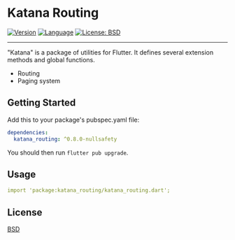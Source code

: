 # Katana Routing

[![Version](https://img.shields.io/badge/version-0.8.0-blue.svg)](https://mathru.net)
[![Language](https://img.shields.io/badge/language-dart-blue.svg)](https://dart.dev/)
[![License: BSD](https://img.shields.io/badge/license-BSD-purple.svg)](https://opensource.org/licenses/BSD-3-Clause)

---------------------------------------

"Katana" is a package of utilities for Flutter.
It defines several extension methods and global functions.

- Routing
- Paging system

## Getting Started

Add this to your package's pubspec.yaml file:
```yaml
dependencies:
  katana_routing: ^0.8.0-nullsafety
```
You should then run `flutter pub upgrade`.

## Usage

```yaml
import 'package:katana_routing/katana_routing.dart';
```

## License

[BSD](LICENSE)
